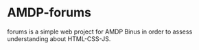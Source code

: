 # AMDP-forums

forums is a simple web project for AMDP Binus in order to assess understanding about HTML-CSS-JS.
